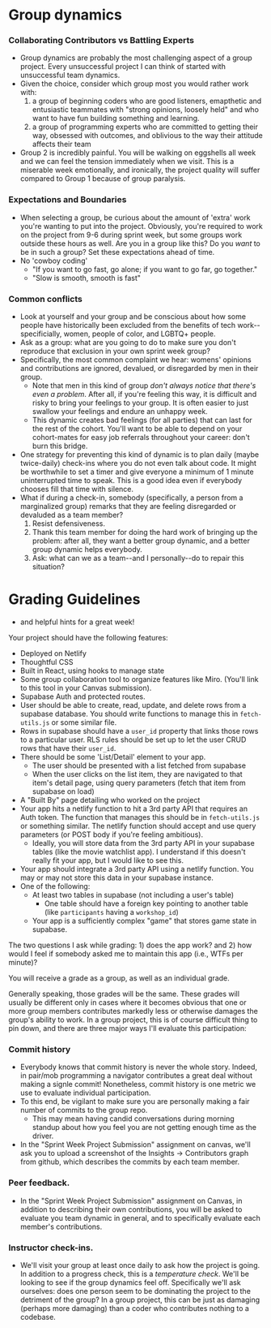 
# Group dynamics

### Collaborating Contributors vs Battling Experts
- Group dynamics are probably the most challenging aspect of a group project. Every unsuccessful project I can think of started with unsuccessful team dynamics. 
- Given the choice, consider which group most you would rather work with:
    1) a group of beginning coders who are good listeners, emapthetic and entusiastic teammates with "strong opinions, loosely held" and who want to have fun building something and learning.
    2) a group of programming experts who are committed to getting their way, obsessed with outcomes, and oblivious to the way their attitude affects their team
- Group 2 is incredibly painful. You will be walking on eggshells all week and we can feel the tension immediately when we visit. This is a miserable week emotionally, and ironically, the project quality will suffer compared to Group 1 because of group paralysis. 

### Expectations and Boundaries
- When selecting a group, be curious about the amount of 'extra' work you're wanting to put into the project. Obviously, you're required to work on the project from 9-6 during sprint week, but some groups work outside these hours as well. Are you in a group like this? Do you _want_ to be in such a group? Set these expectations ahead of time.
- No 'cowboy coding'
    - "If you want to go fast, go alone; if you want to go far, go together."
    - "Slow is smooth, smooth is fast"

### Common conflicts
- Look at yourself and your group and be conscious about how some people have historically been excluded from the benefits of tech work--specificially, women, people of color, and LGBTQ+ people. 
- Ask as a group: what are you going to do to make sure you don't reproduce that exclusion in your own sprint week group?
- Specifically, the most common complaint we hear: womens' opinions and contributions are ignored, devalued, or disregarded by men in their group.
    - Note that men in this kind of group _don't always notice that there's even a problem_. After all, if you're feeling this way, it is difficult and risky to bring your feelings to your group. It is often easier to just swallow your feelings and endure an unhappy week.
    - This dynamic creates bad feelings (for all parties) that can last for the rest of the cohort. You'll want to be able to depend on your cohort-mates for easy job referrals throughout your career: don't burn this bridge.
- One strategy for preventing this kind of dynamic is to plan daily (maybe twice-daily) check-ins where you do not even talk about code. It might be worthwhile to set a timer and give everyone a minimum of 1 minute uninterrupted time to speak. This is a good idea even if everybody chooses fill that time with silence.
- What if during a check-in, somebody (specifically, a person from a marginalized group) remarks that they are feeling disregarded or devaluded as a team member? 
    1) Resist defensiveness. 
    2) Thank this team member for doing the hard work of bringing up the problem: after all, they want a better group dynamic, and a better group dynamic helps everybody.
    3) Ask: what can we as a team--and I personally--do to repair this situation?
  
  
# Grading Guidelines
- and helpful hints for a great week!

Your project should have the following features:

- Deployed on Netlify
- Thoughtful CSS
- Built in React, using hooks to manage state
- Some group collaboration tool to organize features like Miro. (You'll link to this tool in your Canvas submission).
- Supabase Auth and protected routes.
- User should be able to create, read, update, and delete rows from a supabase database. You should write functions to manage this in `fetch-utils.js` or some similar file.
- Rows in supabase should have a `user_id` property that links those rows to a particular user. RLS rules should be set up to let the user CRUD rows that have their `user_id`.
- There should be some 'List/Detail' element to your app.
    - The user should be presented with a list fetched from supabase
    - When the user clicks on the list item, they are navigated to that item's detail page, using query parameters (fetch that item from supabase on load)
- A "Built By" page detailing who worked on the project
- Your app hits a netlify function to hit a 3rd party API that requires an Auth token. The function that manages this should be in `fetch-utils.js` or something similar. The netlify function should accept and use query parameters (or POST body if you're feeling ambitious).
    - Ideally, you will store data from the 3rd party API in your supabase tables (like the movie watchlist app). I understand if this doesn't really fit your app, but I would like to see this.
- Your app should integrate a 3rd party API using a netlify function. You may or may not store this data in your supabase instance.
- One of the following:
    - At least two tables in supabase (not including a user's table)
        - One table should have a foreign key pointing to another table (like `participants` having a `workshop_id`)
    - Your app is a sufficiently complex "game" that stores game state in supabase.

The two questions I ask while grading: 1) does the app work? and 2) how would I feel if somebody asked me to maintain this app (i.e., WTFs per minute)?

You will receive a grade as a group, as well as an individual grade.

Generally speaking, those grades will be the same. These grades will usually be different only in cases where it becomes obvious that one or more group members contributes markedly less or otherwise damages the group's ability to work. In a group project, this is of course difficult thing to pin down, and there are three major ways I'll evaluate this participation:

### Commit history
- Everybody knows that commit history is never the whole story. Indeed, in pair/mob programming a navigator contributes a great deal without making a signle commit! Nonetheless, commit history is one metric we use to evaluate individual participation. 
- To this end, be vigilant to make sure you are personally making a fair number of commits to the group repo. 
    - This may mean having candid conversations during morning standup about how you feel you are not getting enough time as the driver.
- In the "Sprint Week Project Submission" assignment on canvas, we'll ask you to upload a screenshot of the Insights -> Contributors graph from github, which describes the commits by each team member. 
### Peer feedback. 
- In the "Sprint Week Project Submission" assignment on Canvas, in addition to describing their own contributions, you will be asked to evaluate you team dynamic in general, and to specifically  evaluate each member's contributions.
### Instructor check-ins. 
- We'll visit your group at least once daily to ask how the project is going. In addition to a progress check, this is a _temperature check_. We'll be looking to see if the group dynamics feel off. Specifically we'll ask ourselves: does one person seem to be dominating the project to the detriment of the group? In a group project, this can be just as damaging (perhaps more damaging) than a coder who contributes nothing to a codebase.

